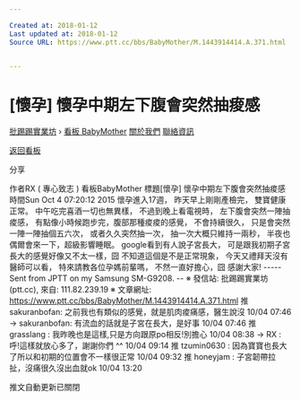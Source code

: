 ```yaml
---

Created at: 2018-01-12
Last updated at: 2018-01-12
Source URL: https://www.ptt.cc/bbs/BabyMother/M.1443914414.A.371.html


---
```


# [懷孕] 懷孕中期左下腹會突然抽痠感


[批踢踢實業坊](https://www.ptt.cc/) › [看板 BabyMother](https://www.ptt.cc/bbs/BabyMother/index.html) [關於我們](https://www.ptt.cc/about.html) [聯絡資訊](https://www.ptt.cc/contact.html)

[返回看板](https://www.ptt.cc/bbs/BabyMother/index.html)

分享

作者RX ( 專心致志 )
看板BabyMother
標題\[懷孕\] 懷孕中期左下腹會突然抽痠感
時間Sun Oct 4 07:20:12 2015
懷孕進入17週， 昨天早上剛剛產檢完， 雙寶健康正常。 中午吃完喜酒一切也無異樣， 不過到晚上看電視時， 左下腹會突然一陣抽痠感， 有點像小時候跑步完，腹部那種痠痠的感覺， 不會持續很久， 只是會突然一陣一陣抽個五六次， 或者久久突然抽一次， 抽一次大概只維持一兩秒， 半夜也偶爾會來一下，超級影響睡眠。 google看到有人說子宮長大， 可是跟我初期子宮長大的感覺好像又不太一樣，囧 不知道這個是不是正常現象， 今天又禮拜天沒有醫師可以看， 特來請教各位孕媽前輩嗎， 不然一直好擔心，囧 感謝大家! ----- Sent from JPTT on my Samsung SM-G9208. -- ※ 發信站: 批踢踢實業坊(ptt.cc), 來自: 111.82.239.19 ※ 文章網址: <https://www.ptt.cc/bbs/BabyMother/M.1443914414.A.371.html>
推 sakuranbofan: 之前我也有類似的感覺，就是肌肉痠痛感，醫生說沒 10/04 07:46
→ sakuranbofan: 有流血的話就是子宮在長大，是好事 10/04 07:46
推 grasslang : 我昨晚也是這樣,只是方向跟原po相反!別擔心 10/04 08:38
→ RX : 呼!這樣就放心多了，謝謝你們 ^^ 10/04 09:14
推 tzumin0630 : 因為寶寶也長大了所以和初期的位置會不一樣很正常 10/04 09:32
推 honeyjam : 子宮韌帶拉扯，沒痛很久沒出血就ok 10/04 13:20

推文自動更新已關閉

